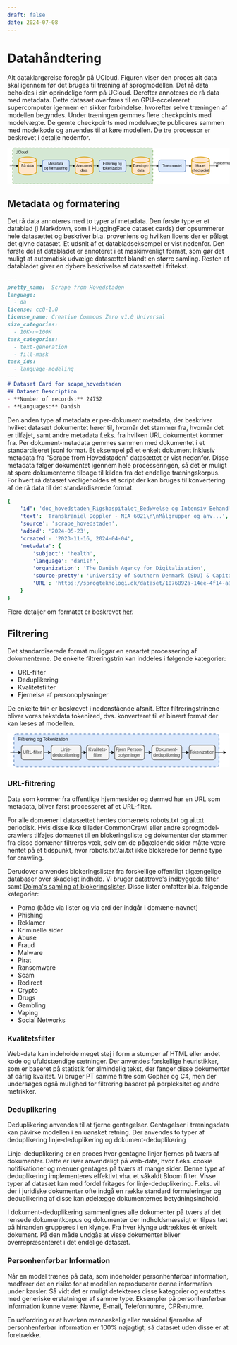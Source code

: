 ```yaml
---
draft: false
date: 2024-07-08
---
```


# Datahåndtering
Alt dataklargørelse foregår på UCloud. Figuren viser den proces alt data skal igennem før det bruges til træning af sprogmodellen. Det rå data beholdes i sin oprindelige form på UCloud. Derefter annoteres de rå data med metadata.
Dette datasæt overføres til en GPU-accelereret supercomputer igennem en sikker forbindelse, hvorefter selve træningen af modellen begyndes. Under træningen gemmes flere checkpoints med modelvægte. De gemte checkpoints med modelvægte publiceres sammen med modelkode og anvendes til at køre modellen. De tre processor er beskrevet i detalje nedenfor.

![](../../_static/munin-data-pipeline-da-simplified.drawio.png)

## Metadata og formatering
Det rå data annoteres med to typer af metadata. Den første type er et datablad (i Markdown, som i HuggingFace dataset cards) der opsummerer hele datasættet og beskriver bl.a. proveniens og hvilken licens der er pålagt det givne datasæt. Et udsnit af et databladseksempel er vist nedenfor. Den første del af databladet er annoteret i et maskinvenligt format, som gør det muligt at automatisk udvælge datasættet blandt en større samling. Resten af databladet giver en dybere beskrivelse af datasættet i fritekst.

```markdown
---
pretty_name:  Scrape from Hovedstaden
language:
  - da
license: cc0-1.0
license_name: Creative Commons Zero v1.0 Universal
size_categories:
  - 10K<n<100K
task_categories:
  - text-generation
  - fill-mask
task_ids:
  - language-modeling
---
# Dataset Card for scape_hovedstaden
## Dataset Description
- **Number of records:** 24752
- **Languages:** Danish
```

Den anden type af metadata er per-dokument metadata, der beskriver hvilket datasæt dokumentet hører til, hvornår det stammer fra, hvornår det er tilføjet, samt andre metadata f.eks. fra hvilken URL dokumentet kommer fra. Per dokument-metadata gemmes sammen med dokumentet i et standardiseret jsonl format. Et eksempel på et enkelt dokument inklusiv metadata fra "Scrape from Hovedstaden" datasættet er vist nedenfor. Disse metadata følger dokumentet igennem hele processeringen, så det er muligt at spore dokumenterne tilbage til kilden fra det endelige træningskorpus. For hvert rå datasæt vedligeholdes et script der kan bruges til konvertering af de rå data til det standardiserede format.

```yaml
{
    'id': 'doc_hovedstaden_Rigshospitalet_BedЫvelse og Intensiv Behandling (NEU)_Transkraniel Doppler - NIA 6021',
    'text': 'Transkraniel Doppler - NIA 6021\n\nMålgrupper og anv...',
    'source': 'scrape_hovedstaden',
    'added': '2024-05-23',
    'created': '2023-11-16, 2024-04-04',
    'metadata': {
        'subject': 'health',
        'language': 'danish',
        'organization': 'The Danish Agency for Digitalisation',
        'source-pretty': 'University of Southern Denmark (SDU) & Capital Region',
        'URL': 'https://sprogteknologi.dk/dataset/1076892a-14ee-4f14-a9db-32efb03c40c9'
    }
}
```

Flere detaljer om formatet er beskrevet [her](https://github.com/centre-for-humanities-computing/danish-foundation-models/blob/main/docs/Adding_a_new_dataset).

## Filtrering

Det standardiserede format muliggør en ensartet processering af dokumenterne. De enkelte filtreringstrin kan inddeles i følgende kategorier:
 - URL-filter
 - Deduplikering
 - Kvalitetsfilter
 - Fjernelse af personoplysninger

De enkelte trin er beskrevet i nedenstående afsnit. Efter filtreringstrinene bliver vores tekstdata tokenized, dvs. konverteret til et binært format der kan læses af modellen.

![](../../_static/munin-data-pipeline-da.drawio.png)

### URL-filtrering

Data som kommer fra offentlige hjemmesider og dermed har en URL som metadata, bliver først processeret af et URL-filter. 

For alle domæner i datasættet hentes domænets robots.txt og ai.txt periodisk. Hvis disse ikke tillader CommonCrawl eller andre sprogmodel-crawlers tilføjes domænet til en blokeringsliste og dokumenter der stammer fra disse domæner filtreres væk, selv om de pågældende sider måtte være hentet på et tidspunkt, hvor robots.txt/ai.txt ikke blokerede for denne type for crawling.

Derudover anvendes blokeringslister fra forskellige offentligt tilgængelige databaser over skadeligt indhold. Vi bruger [datatrove's indbyggede filter](https://github.com/huggingface/datatrove/blob/main/src/datatrove/pipeline/filters/url_filter.py) samt [Dolma's samling af blokeringslister](https://github.com/allenai/dolma/blob/main/python/dolma/taggers/url.py). Disse lister omfatter bl.a. følgende kategorier:

 - Porno (både via lister og via ord der indgår i domæne-navnet)
 - Phishing
 - Reklamer
 - Kriminelle sider
 - Abuse
 - Fraud
 - Malware
 - Pirat
 - Ransomware
 - Scam
 - Redirect
 - Crypto
 - Drugs
 - Gambling
 - Vaping
 - Social Networks

### Kvalitetsfilter

Web-data kan indeholde meget støj i form a stumper af HTML eller andet kode og ufuldstændige sætninger. Der anvendes forskellige heuristikker, som er baseret på statistik for almindelig tekst, der fanger disse dokumenter af dårlig kvalitet. Vi bruger PT samme filtre som Gopher og C4, men der undersøges også mulighed for filtrering baseret på perpleksitet og andre metrikker.

### Deduplikering

Deduplikering anvendes til at fjerne gentagelser. Gentagelser i træningsdata kan påvirke modellen i en uønsket retning. Der anvendes to typer af deduplikering linje-deduplikering og dokument-deduplikering

Linje-deduplikering er en proces hvor gentagne linjer fjernes på tværs af dokumenter. Dette er især anvendeligt på web-data, hvor f.eks. cookie notifikationer og menuer gentages på tværs af mange sider. Denne type af deduplikering implementeres effektivt vha. et såkaldt Bloom filter. Visse typer af datasæt kan med fordel fritages for linje-deduplikering. F.eks. vil der i juridiske dokumenter ofte indgå en række standard formuleringer og deduplikering af disse kan ødelægge dokumenternes betydningsindhold.

I dokument-deduplikering sammenlignes alle dokumenter på tværs af det rensede dokumentkorpus og dokumenter der indholdsmæssigt er tilpas tæt på hinanden grupperes i en klynge. Fra hver klynge udtrækkes ét enkelt dokument. På den måde undgås at visse dokumenter bliver overrepræsenteret i det endelige datasæt. 

### Personhenførbar Information

Når en model trænes på data, som indeholder personhenførbar information, medfører det en risiko for at modellen reproducerer denne information under kørsler. Så vidt det er muligt detekteres disse kategorier og erstattes med generiske erstatninger af samme type. Eksempler på personhenførbar information kunne være: Navne, E-mail, Telefonnumre, CPR-numre.

En udfordring er at hverken menneskelig eller maskinel fjernelse af personhenførbar information er 100% nøjagtigt, så datasæt uden disse er at foretrække. 
